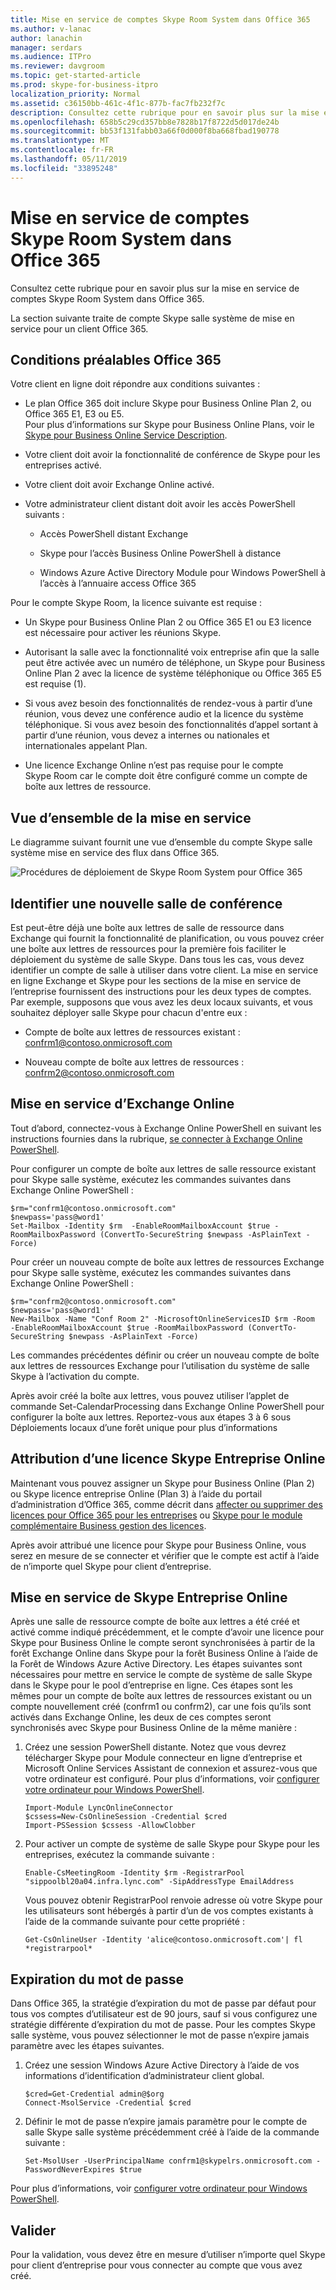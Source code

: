 ```yaml
---
title: Mise en service de comptes Skype Room System dans Office 365
ms.author: v-lanac
author: lanachin
manager: serdars
ms.audience: ITPro
ms.reviewer: davgroom
ms.topic: get-started-article
ms.prod: skype-for-business-itpro
localization_priority: Normal
ms.assetid: c36150bb-461c-4f1c-877b-fac7fb232f7c
description: Consultez cette rubrique pour en savoir plus sur la mise en service de comptes Skype Room System dans Office 365.
ms.openlocfilehash: 658b5c29cd357bb8e7828b17f8722d5d017de24b
ms.sourcegitcommit: bb53f131fabb03a66f0d000f8ba668fbad190778
ms.translationtype: MT
ms.contentlocale: fr-FR
ms.lasthandoff: 05/11/2019
ms.locfileid: "33895248"
---
```

# <a name="provisioning-skype-room-system-accounts-in-office-365"></a>Mise en service de comptes Skype Room System dans Office 365
 
Consultez cette rubrique pour en savoir plus sur la mise en service de comptes Skype Room System dans Office 365.
  
La section suivante traite de compte Skype salle système de mise en service pour un client Office 365.
  
## <a name="office-365-prerequisites"></a>Conditions préalables Office 365

Votre client en ligne doit répondre aux conditions suivantes :
  
- Le plan Office 365 doit inclure Skype pour Business Online Plan 2, ou Office 365 E1, E3 ou E5. <br/>Pour plus d’informations sur Skype pour Business Online Plans, voir le [Skype pour Business Online Service Description](https://technet.microsoft.com/library/jj822172.aspx).
    
- Votre client doit avoir la fonctionnalité de conférence de Skype pour les entreprises activé.
    
- Votre client doit avoir Exchange Online activé. 
    
- Votre administrateur client distant doit avoir les accès PowerShell suivants :
    
  - Accès PowerShell distant Exchange
    
  - Skype pour l’accès Business Online PowerShell à distance
    
  - Windows Azure Active Directory Module pour Windows PowerShell à l’accès à l’annuaire access Office 365
    
Pour le compte Skype Room, la licence suivante est requise :
  
- Un Skype pour Business Online Plan 2 ou Office 365 E1 ou E3 licence est nécessaire pour activer les réunions Skype.
    
- Autorisant la salle avec la fonctionnalité voix entreprise afin que la salle peut être activée avec un numéro de téléphone, un Skype pour Business Online Plan 2 avec la licence de système téléphonique ou Office 365 E5 est requise (1).
    
- Si vous avez besoin des fonctionnalités de rendez-vous à partir d’une réunion, vous devez une conférence audio et la licence du système téléphonique.  Si vous avez besoin des fonctionnalités d’appel sortant à partir d’une réunion, vous devez a internes ou nationales et internationales appelant Plan. 
    
- Une licence Exchange Online n’est pas requise pour le compte Skype Room car le compte doit être configuré comme un compte de boîte aux lettres de ressource.
    
## <a name="provisioning-overview"></a>Vue d’ensemble de la mise en service

Le diagramme suivant fournit une vue d’ensemble du compte Skype salle système mise en service des flux dans Office 365.
  
![Procédures de déploiement de Skype Room System pour Office 365](../../media/354c5659-317b-4e85-a1bc-c60c07f305a4.png)
  
## <a name="identify-a-new-conference-room"></a>Identifier une nouvelle salle de conférence

Est peut-être déjà une boîte aux lettres de salle de ressource dans Exchange qui fournit la fonctionnalité de planification, ou vous pouvez créer une boîte aux lettres de ressources pour la première fois faciliter le déploiement du système de salle Skype. Dans tous les cas, vous devez identifier un compte de salle à utiliser dans votre client. La mise en service en ligne Exchange et Skype pour les sections de la mise en service de l’entreprise fournissent des instructions pour les deux types de comptes. Par exemple, supposons que vous avez les deux locaux suivants, et vous souhaitez déployer salle Skype pour chacun d'entre eux :
  
- Compte de boîte aux lettres de ressources existant : confrm1@contoso.onmicrosoft.com
    
- Nouveau compte de boîte aux lettres de ressources : confrm2@contoso.onmicrosoft.com
    
## <a name="exchange-online-provisioning"></a>Mise en service d’Exchange Online

Tout d’abord, connectez-vous à Exchange Online PowerShell en suivant les instructions fournies dans la rubrique, [se connecter à Exchange Online PowerShell](https://go.microsoft.com/fwlink/p/?LinkId=396554).
  
Pour configurer un compte de boîte aux lettres de salle ressource existant pour Skype salle système, exécutez les commandes suivantes dans Exchange Online PowerShell :
  
```
$rm="confrm1@contoso.onmicrosoft.com"
$newpass='pass@word1'
Set-Mailbox -Identity $rm  -EnableRoomMailboxAccount $true -RoomMailboxPassword (ConvertTo-SecureString $newpass -AsPlainText -Force)
```

Pour créer un nouveau compte de boîte aux lettres de ressources Exchange pour Skype salle système, exécutez les commandes suivantes dans Exchange Online PowerShell :
  
```
$rm="confrm2@contoso.onmicrosoft.com"
$newpass='pass@word1'
New-Mailbox -Name "Conf Room 2" -MicrosoftOnlineServicesID $rm -Room  -EnableRoomMailboxAccount $true -RoomMailboxPassword (ConvertTo-SecureString $newpass -AsPlainText -Force)
```

Les commandes précédentes définir ou créer un nouveau compte de boîte aux lettres de ressources Exchange pour l’utilisation du système de salle Skype à l’activation du compte.
  
Après avoir créé la boîte aux lettres, vous pouvez utiliser l’applet de commande Set-CalendarProcessing dans Exchange Online PowerShell pour configurer la boîte aux lettres. Reportez-vous aux étapes 3 à 6 sous Déploiements locaux d’une forêt unique pour plus d’informations

## <a name="assigning-a-skype-for-business-online-license"></a>Attribution d’une licence Skype Entreprise Online

Maintenant vous pouvez assigner un Skype pour Business Online (Plan 2) ou Skype licence entreprise Online (Plan 3) à l’aide du portail d’administration d’Office 365, comme décrit dans [affecter ou supprimer des licences pour Office 365 pour les entreprises](https://support.office.com/en-us/article/Assign-or-remove-licenses-for-Office-365-for-business-997596b5-4173-4627-b915-36abac6786dc?ui=en-US&amp;rs=en-US&amp;ad=US) ou [Skype pour le module complémentaire Business gestion des licences](https://support.office.com/en-US/article/Skype-for-Business-add-on-licensing-3ed752b1-5983-43f9-bcfd-760619ab40a7). 
  
Après avoir attribué une licence pour Skype pour Business Online, vous serez en mesure de se connecter et vérifier que le compte est actif à l’aide de n’importe quel Skype pour client d’entreprise.
  
## <a name="skype-for-business-online-provisioning"></a>Mise en service de Skype Entreprise Online

Après une salle de ressource compte de boîte aux lettres a été créé et activé comme indiqué précédemment, et le compte d’avoir une licence pour Skype pour Business Online le compte seront synchronisées à partir de la forêt Exchange Online dans Skype pour la forêt Business Online à l’aide de la Forêt de Windows Azure Active Directory. Les étapes suivantes sont nécessaires pour mettre en service le compte de système de salle Skype dans le Skype pour le pool d’entreprise en ligne. Ces étapes sont les mêmes pour un compte de boîte aux lettres de ressources existant ou un compte nouvellement créé (confrm1 ou confrm2), car une fois qu’ils sont activés dans Exchange Online, les deux de ces comptes seront synchronisés avec Skype pour Business Online de la même manière :
  
1. Créez une session PowerShell distante. Notez que vous devrez télécharger Skype pour Module connecteur en ligne d’entreprise et Microsoft Online Services Assistant de connexion et assurez-vous que votre ordinateur est configuré. Pour plus d’informations, voir [configurer votre ordinateur pour Windows PowerShell](https://docs.microsoft.com/SkypeForBusiness/set-up-your-computer-for-windows-powershell/set-up-your-computer-for-windows-powershell).
    
   ```
   Import-Module LyncOnlineConnector
   $cssess=New-CsOnlineSession -Credential $cred
   Import-PSSession $cssess -AllowClobber
   ```

2. Pour activer un compte de système de salle Skype pour Skype pour les entreprises, exécutez la commande suivante :
    
   ```
   Enable-CsMeetingRoom -Identity $rm -RegistrarPool "sippoolbl20a04.infra.lync.com" -SipAddressType EmailAddress
   ```

    Vous pouvez obtenir RegistrarPool renvoie adresse où votre Skype pour les utilisateurs sont hébergés à partir d’un de vos comptes existants à l’aide de la commande suivante pour cette propriété :
    
   ```
   Get-CsOnlineUser -Identity 'alice@contoso.onmicrosoft.com'| fl *registrarpool*
   ```

  
## <a name="password-expiration"></a>Expiration du mot de passe

Dans Office 365, la stratégie d’expiration du mot de passe par défaut pour tous vos comptes d’utilisateur est de 90 jours, sauf si vous configurez une stratégie différente d’expiration du mot de passe. Pour les comptes Skype salle système, vous pouvez sélectionner le mot de passe n’expire jamais paramètre avec les étapes suivantes.
  
1. Créez une session Windows Azure Active Directory à l’aide de vos informations d’identification d’administrateur client global.
    
    ```
    $cred=Get-Credential admin@$org
    Connect-MsolService -Credential $cred
    ```

2. Définir le mot de passe n’expire jamais paramètre pour le compte de salle Skype salle système précédemment créé à l’aide de la commande suivante :
    
   ```
   Set-MsolUser -UserPrincipalName confrm1@skypelrs.onmicrosoft.com -PasswordNeverExpires $true
   ```

Pour plus d’informations, voir [configurer votre ordinateur pour Windows PowerShell](https://docs.microsoft.com/SkypeForBusiness/set-up-your-computer-for-windows-powershell/set-up-your-computer-for-windows-powershell).
  
## <a name="validate"></a>Valider

Pour la validation, vous devez être en mesure d’utiliser n’importe quel Skype pour client d’entreprise pour vous connecter au compte que vous avez créé.

